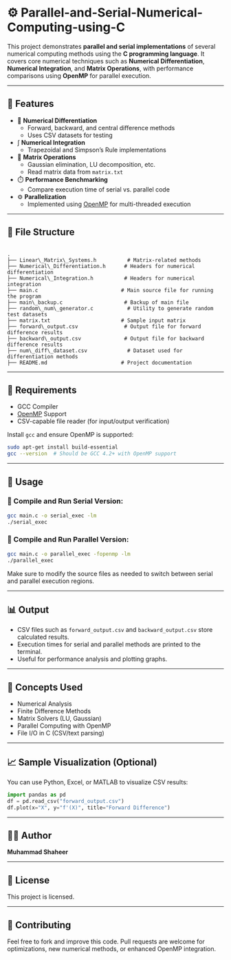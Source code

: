 # ⚙️ Parallel-and-Serial-Numerical-Computing-using-C

This project demonstrates **parallel and serial implementations** of several numerical computing methods using the **C programming language**. It covers core numerical techniques such as **Numerical Differentiation**, **Numerical Integration**, and **Matrix Operations**, with performance comparisons using **OpenMP** for parallel execution.

---

## 📌 Features

- 🧮 **Numerical Differentiation**
  - Forward, backward, and central difference methods
  - Uses CSV datasets for testing
- ∫ **Numerical Integration**
  - Trapezoidal and Simpson’s Rule implementations
- 🧾 **Matrix Operations**
  - Gaussian elimination, LU decomposition, etc.
  - Read matrix data from `matrix.txt`
- ⏱️ **Performance Benchmarking**
  - Compare execution time of serial vs. parallel code
- ⚙️ **Parallelization**
  - Implemented using [OpenMP](https://www.openmp.org/) for multi-threaded execution

---

## 📂 File Structure

```

.
├── Linear\_Matrix\_Systems.h          # Matrix-related methods
├── Numerical\_Differentiation.h      # Headers for numerical differentiation
├── Numerical\_Integration.h          # Headers for numerical integration
├── main.c                           # Main source file for running the program
├── main\_backup.c                    # Backup of main file
├── random\_num\_generator.c           # Utility to generate random test datasets
├── matrix.txt                       # Sample input matrix
├── forward\_output.csv               # Output file for forward difference results
├── backward\_output.csv              # Output file for backward difference results
├── num\_diff\_dataset.csv             # Dataset used for differentiation methods
├── README.md                        # Project documentation

````

---

## 🔧 Requirements

- GCC Compiler
- [OpenMP](https://www.openmp.org/) Support
- CSV-capable file reader (for input/output verification)

Install `gcc` and ensure OpenMP is supported:

```bash
sudo apt-get install build-essential
gcc --version  # Should be GCC 4.2+ with OpenMP support
````

---

## 🚀 Usage

### 🔹 Compile and Run Serial Version:

```bash
gcc main.c -o serial_exec -lm
./serial_exec
```

### 🔹 Compile and Run Parallel Version:

```bash
gcc main.c -o parallel_exec -fopenmp -lm
./parallel_exec
```

Make sure to modify the source files as needed to switch between serial and parallel execution regions.

---

## 📊 Output

* CSV files such as `forward_output.csv` and `backward_output.csv` store calculated results.
* Execution times for serial and parallel methods are printed to the terminal.
* Useful for performance analysis and plotting graphs.

---

## 🧠 Concepts Used

* Numerical Analysis
* Finite Difference Methods
* Matrix Solvers (LU, Gaussian)
* Parallel Computing with OpenMP
* File I/O in C (CSV/text parsing)

---

## 📈 Sample Visualization (Optional)

You can use Python, Excel, or MATLAB to visualize CSV results:

```python
import pandas as pd
df = pd.read_csv("forward_output.csv")
df.plot(x="X", y="f'(X)", title="Forward Difference")
```

---

## 🧑‍💻 Author

**Muhammad Shaheer**

---

## 📝 License

This project is licensed.

---

## 🤝 Contributing

Feel free to fork and improve this code. Pull requests are welcome for optimizations, new numerical methods, or enhanced OpenMP integration.

```
